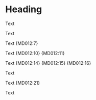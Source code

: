# Heading

Text

Text


Text {MD012:7}



Text {MD012:10} {MD012:11}




Text {MD012:14} {MD012:15} {MD012:16}

Text


Text {MD012:21}

Text
